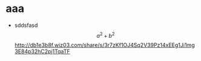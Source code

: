 # aaa
+ sddsfasd
$$a^2+b^2$$
http://db1e3b8f.wiz03.com/share/s/3r7zKf1OJ4Sq2V39Pz14xEEg1Ji1mg3E84p32hC2pj1TqaTF
